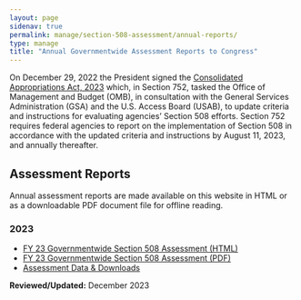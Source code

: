 ```yaml
---
layout: page
sidenav: true
permalink: manage/section-508-assessment/annual-reports/
type: manage
title: "Annual Governmentwide Assessment Reports to Congress"
---
```

On December 29, 2022 the President signed the <a href="https://www.congress.gov/bill/117th-congress/house-bill/2617">Consolidated Appropriations Act, 2023</a> which, in Section 752, tasked the Office of Management and Budget (OMB), in consultation with the General Services Administration (GSA) and the U.S. Access Board (USAB), to update criteria and instructions for evaluating agencies’ Section 508 efforts. Section 752 requires federal agencies to report on the implementation of Section 508 in accordance with the updated criteria and instructions by August 11, 2023, and annually thereafter.

## Assessment Reports
Annual assessment reports are made available on this website in HTML or as a downloadable PDF document file for offline reading.   

### 2023
* [FY 23 Governmentwide Section 508 Assessment (HTML)][1]
* [FY 23 Governmentwide Section 508 Assessment (PDF)][2]
* [Assessment Data & Downloads][3] 

[1]:{{site.baseurl}}/manage/section-508-assessment/2023/message-from-gsa-administrator/
[2]:{{site.baseurl}}/manage/section-508-assessment/2023/assessment-data-downloads/
[3]:{{site.baseurl}}/manage/section-508-assessment/2023/assessment-data-downloads/

**Reviewed/Updated:** December 2023